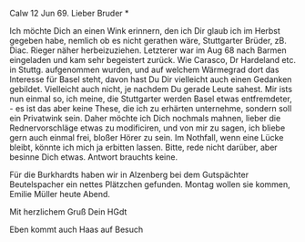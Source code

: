  Calw 12 Jun 69.
Lieber Bruder <Josenhans>*

Ich möchte Dich an einen Wink erinnern, den ich Dir glaub ich im Herbst gegeben habe, nemlich ob es nicht gerathen wäre, Stuttgarter Brüder, zB. Diac. Rieger näher herbeizuziehen. Letzterer war im Aug 68 nach Barmen eingeladen und kam sehr begeistert zurück. Wie Carasco, Dr Hardeland etc. in Stuttg. aufgenommen wurden, und auf welchem Wärmegrad dort das Interesse für Basel steht, davon hast Du Dir vielleicht auch einen Gedanken gebildet. Vielleicht auch nicht, je nachdem Du gerade Leute sahest. Mir ists nun einmal so, ich meine, die Stuttgarter werden Basel etwas entfremdeter, - es ist das aber keine These, die ich zu erhärten unternehme, sondern soll ein Privatwink sein. Daher möchte ich Dich nochmals mahnen, lieber die Rednervorschläge etwas zu modificiren, und von mir zu sagen, ich bliebe gern auch einmal frei, bloßer Hörer zu sein. Im Nothfall, wenn eine Lücke bleibt, könnte ich mich ja erbitten lassen. Bitte, rede nicht darüber, aber besinne Dich etwas. Antwort brauchts keine.

Für die Burkhardts haben wir in Alzenberg bei dem Gutspächter Beutelspacher ein nettes Plätzchen gefunden. Montag wollen sie kommen, Emilie Müller heute Abend.

 Mit herzlichem Gruß
 Dein HGdt

Eben kommt auch Haas auf Besuch
